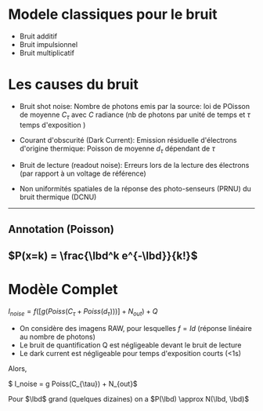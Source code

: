 # Modele classiques pour le bruit
- Bruit additif
- Bruit impulsionnel
- Bruit multiplicatif

# Les causes du bruit
- Bruit shot noise: Nombre de photons emis par la source: loi de POisson de moyenne $C_\tau$ avec $C$ radiance (nb de photons par unité de temps et $\tau$ temps d'exposition )

- Courant d'obscurité (Dark Current): Emission résiduelle d'électrons d'origine thermique: Poisson de moyenne $d_{\tau}$ dépendant de $\tau$

- Bruit de lecture (readout noise): Erreurs lors de la lecture des électrons (par rapport à un voltage de référence)

- Non uniformités spatiales
de la réponse des photo-senseurs (PRNU)
du bruit thermique (DCNU)

----
## Annotation (Poisson)
$P(x=k) = \frac{\lbd^k e^{-\lbd}}{k!}$
---

# Modèle Complet
$I_{noise} = f([g(Poiss(C_{\tau} + Poiss(d_\tau)))] + N_{out}) + Q$

- On considère des imagens RAW, pour lesquelles $f=Id$ (réponse linéaire au nombre de photons)
- Le bruit de quantification Q est négligeable devant le bruit de lecture
- Le dark current est négligeable pour temps d'exposition courts (<1s)

Alors,

$ I_noise = g Poiss(C_{\tau}) + N_{out}$

Pour $\lbd$ grand (quelques dizaines) on a $P(\lbd) \approx N(\lbd, \lbd)$

